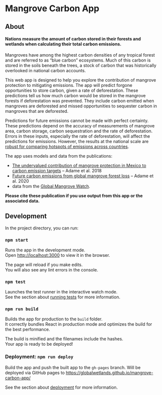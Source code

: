 # Mangrove Carbon App

## About

#### Nations measure the amount of carbon stored in their forests and wetlands when calculating their total carbon emissions.

Mangroves have among the highest carbon densities of any tropical forest and are referred to as “blue carbon” ecosystems. Much of this carbon is stored in the soils beneath the trees, a stock of carbon that was historically overlooked in national carbon accounts.

This web app is designed to help you explore the contribution of mangrove protection to mitigating emissions. The app will predict forgone opportunities to store carbon, given a rate of deforestation. These predictions tell us how much carbon would be stored in the mangrove forests if deforestation was prevented. They include carbon emitted when mangroves are deforested and missed opportunities to sequester carbon in mangroves that are deforested.

Predictions for future emissions cannot be made with perfect certainty. These predictions depend on the accuracy of measurements of mangrove area, carbon storage, carbon sequestration and the rate of deforestation. Errors in these inputs, especially the rate of deforestation, will affect the predictions for emissions. However, the results at the national scale are [robust for comparing hotspots of emissions across countries](https://www.biorxiv.org/content/10.1101/2020.08.27.271189v1)</a>.

The app uses models and data from the publications:

- [The undervalued contribution of mangrove protection in Mexico to
  carbon emission targets](https://doi.org/10.1111/conl.12445) – Adame et al. 2018
- [Future carbon emissions from global mangrove forest loss](https://www.biorxiv.org/content/10.1101/2020.08.27.271189v1) – Adame et al. 2020
- data from the [Global Mangrove Watch](https://globalmangrovewatch.org).

**Please cite these publication if you use output from this app or the associated data.**

## Development

In the project directory, you can run:

### `npm start`

Runs the app in the development mode.\
Open [http://localhost:3000](http://localhost:3000) to view it in the browser.

The page will reload if you make edits.\
You will also see any lint errors in the console.

### `npm test`

Launches the test runner in the interactive watch mode.\
See the section about [running tests](https://facebook.github.io/create-react-app/docs/running-tests) for more information.

### `npm run build`

Builds the app for production to the `build` folder.\
It correctly bundles React in production mode and optimizes the build for the best performance.

The build is minified and the filenames include the hashes.\
Your app is ready to be deployed!

### Deployment: `npm run deploy`

Build the app and push the built app to the `gh-pages` branch. Will be deployed via GitHub pages to https://globalwetlands.github.io/mangrove-carbon-app/

See the section about [deployment](https://facebook.github.io/create-react-app/docs/deployment) for more information.
